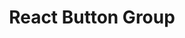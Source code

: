 ---
path: "/devcomponent/react-button-group"
subnav: "3/React/React/5"
lang: "fr"
title: "React Button Group"
---